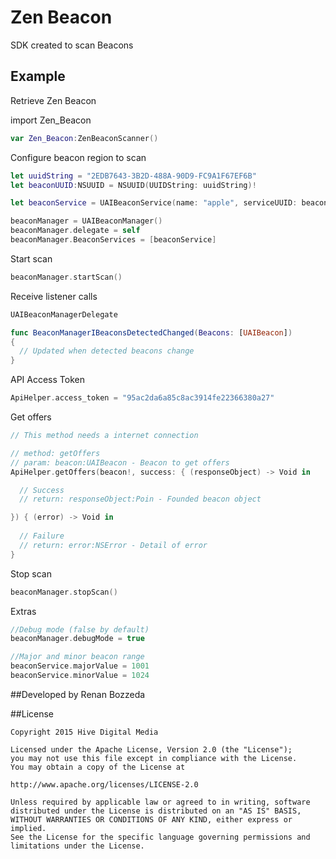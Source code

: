 # Zen Beacon
SDK created to scan Beacons

## Example
Retrieve Zen Beacon


import Zen_Beacon


```Swift
var Zen_Beacon:ZenBeaconScanner()
```

Configure beacon region to scan
```Swift
let uuidString = "2EDB7643-3B2D-488A-90D9-FC9A1F67EF6B"
let beaconUUID:NSUUID = NSUUID(UUIDString: uuidString)!

let beaconService = UAIBeaconService(name: "apple", serviceUUID: beaconUUID)

beaconManager = UAIBeaconManager()
beaconManager.delegate = self
beaconManager.BeaconServices = [beaconService]
```

Start scan
```swift
beaconManager.startScan()
```

Receive listener calls
```swift
UAIBeaconManagerDelegate
```
```swift
func BeaconManagerIBeaconsDetectedChanged(Beacons: [UAIBeacon]) 
{
  // Updated when detected beacons change
}
```

API Access Token
```swift
ApiHelper.access_token = "95ac2da6a85c8ac3914fe22366380a27"
```

Get offers
```swift
// This method needs a internet connection

// method: getOffers
// param: beacon:UAIBeacon - Beacon to get offers
ApiHelper.getOffers(beacon!, success: { (responseObject) -> Void in

  // Success
  // return: responseObject:Poin - Founded beacon object

}) { (error) -> Void in
  
  // Failure
  // return: error:NSError - Detail of error
}
```

Stop scan
```swift
beaconManager.stopScan()
```


Extras
```swift
//Debug mode (false by default)
beaconManager.debugMode = true

//Major and minor beacon range
beaconService.majorValue = 1001
beaconService.minorValue = 1024
```

##Developed by
Renan Bozzeda

##License
```
Copyright 2015 Hive Digital Media

Licensed under the Apache License, Version 2.0 (the "License");
you may not use this file except in compliance with the License.
You may obtain a copy of the License at

http://www.apache.org/licenses/LICENSE-2.0

Unless required by applicable law or agreed to in writing, software
distributed under the License is distributed on an "AS IS" BASIS,
WITHOUT WARRANTIES OR CONDITIONS OF ANY KIND, either express or implied.
See the License for the specific language governing permissions and
limitations under the License.
```

